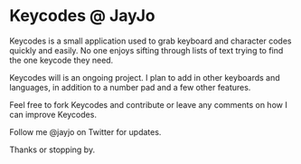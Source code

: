 Keycodes @ JayJo
======

Keycodes is a small application used to grab keyboard and character codes quickly and easily. No one enjoys sifting through lists of text trying to find the one keycode they need.

Keycodes will is an ongoing project. I plan to add in other keyboards and languages, in addition to a number pad and a few other features.

Feel free to fork Keycodes and contribute or leave any comments on how I can improve Keycodes.

Follow me @jayjo on Twitter for updates.

Thanks or stopping by.
